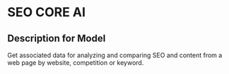 # SEO CORE AI

## Description for Model

Get associated data for analyzing and comparing SEO and content from a web page by website, competition or keyword.

